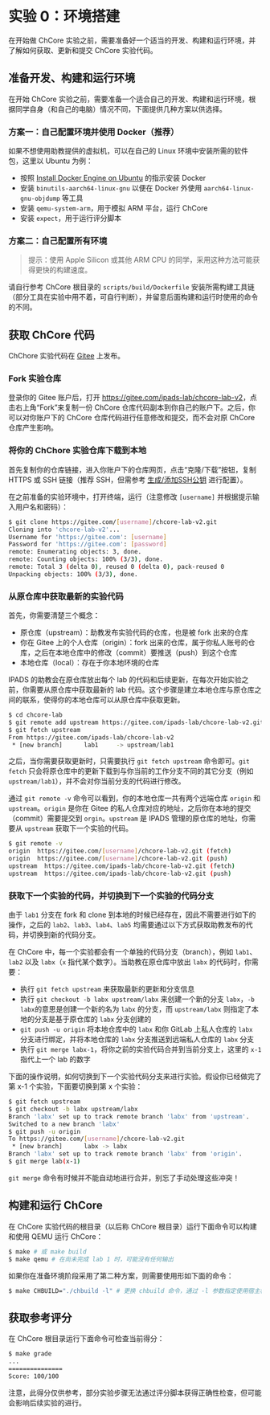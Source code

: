 # 实验 0：环境搭建

在开始做 ChCore 实验之前，需要准备好一个适当的开发、构建和运行环境，并了解如何获取、更新和提交 ChCore 实验代码。

## 准备开发、构建和运行环境

在开始 ChCore 实验之前，需要准备一个适合自己的开发、构建和运行环境，根据同学自身（和自己的电脑）情况不同，下面提供几种方案以供选择。

### 方案一：自己配置环境并使用 Docker（推荐）

如果不想使用助教提供的虚拟机，可以在自己的 Linux 环境中安装所需的软件包，这里以 Ubuntu 为例：

- 按照 [Install Docker Engine on Ubuntu](https://docs.docker.com/engine/install/ubuntu/) 的指示安装 Docker
- 安装 `binutils-aarch64-linux-gnu` 以便在 Docker 外使用 `aarch64-linux-gnu-objdump` 等工具
- 安装 `qemu-system-arm`，用于模拟 ARM 平台，运行 ChCore
- 安装 `expect`，用于运行评分脚本

### 方案二：自己配置所有环境

> 提示：使用 Apple Silicon 或其他 ARM CPU 的同学，采用这种方法可能获得更快的构建速度。

请自行参考 ChCore 根目录的 `scripts/build/Dockerfile` 安装所需构建工具链（部分工具在实验中用不着，可自行判断），并留意后面构建和运行时使用的命令的不同。

## 获取 ChCore 代码

ChChore 实验代码在 [Gitee](https://gitee.com/ipads-lab/chcore-lab-v2) 上发布。

### Fork 实验仓库

登录你的 Gitee 账户后，打开 <https://gitee.com/ipads-lab/chcore-lab-v2>，点击右上角“Fork”来复制一份 ChCore 仓库代码副本到你自己的账户下。之后，你可以对你账户下的 ChCore 仓库代码进行任意修改和提交，而不会对原 ChCore 仓库产生影响。

### 将你的 ChChore 实验仓库下载到本地

首先复制你的仓库链接，进入你账户下的仓库网页，点击“克隆/下载”按钮，复制 HTTPS 或 SSH 链接（推荐 SSH，但需参考 [生成/添加SSH公钥](https://gitee.com/help/articles/4181) 进行配置）。

在之前准备的实验环境中，打开终端，运行（注意修改 `[username]` 并根据提示输入用户名和密码）：

```sh
$ git clone https://gitee.com/[username]/chcore-lab-v2.git
Cloning into 'chcore-lab-v2'...
Username for 'https://gitee.com': [username]
Password for 'https://gitee.com': [password]
remote: Enumerating objects: 3, done.
remote: Counting objects: 100% (3/3), done.
remote: Total 3 (delta 0), reused 0 (delta 0), pack-reused 0
Unpacking objects: 100% (3/3), done.
```

### 从原仓库中获取最新的实验代码

首先，你需要清楚三个概念：

- 原仓库（upstream）：助教发布实验代码的仓库，也是被 fork 出来的仓库
- 你在 Gitee 上的个人仓库（origin）：fork 出来的仓库，属于你私人账号的仓库，之后在本地仓库中的修改（commit）要推送（push）到这个仓库
- 本地仓库（local）：存在于你本地环境的仓库

IPADS 的助教会在原仓库放出每个 lab 的代码和后续更新，在每次开始实验之前，你需要从原仓库中获取最新的 lab 代码。这个步骤是建立本地仓库与原仓库之间的联系，使得你的本地仓库可以从原仓库中获取更新。

```sh
$ cd chcore-lab
$ git remote add upstream https://gitee.com/ipads-lab/chcore-lab-v2.git
$ git fetch upstream
From https://gitee.com/ipads-lab/chcore-lab-v2
 * [new branch]      lab1     -> upstream/lab1
```

之后，当你需要获取更新时，只需要执行 `git fetch upstream` 命令即可。`git fetch` 只会将原仓库中的更新下载到与你当前的工作分支不同的其它分支（例如 `upstream/lab1`），并不会对你当前分支的代码进行修改。

通过 `git remote -v` 命令可以看到，你的本地仓库一共有两个远端仓库 `origin` 和 `upstream`。`origin` 是你在 Gitee 的私人仓库对应的地址，之后你在本地的提交（commit）需要提交到 `orgin`。`upstream` 是 IPADS 管理的原仓库的地址，你需要从 `upstream` 获取下一个实验的代码。

```sh
$ git remote -v
origin  https://gitee.com/[username]/chcore-lab-v2.git (fetch)
origin  https://gitee.com/[username]/chcore-lab-v2.git (push)
upstream  https://gitee.com/ipads-lab/chcore-lab-v2.git (fetch)
upstream  https://gitee.com/ipads-lab/chcore-lab-v2.git (push)
```

### 获取下一个实验的代码，并切换到下一个实验的代码分支

由于 `lab1` 分支在 fork 和 clone 到本地的时候已经存在，因此不需要进行如下的操作，之后的 `lab2`、`lab3`、`lab4`、`lab5` 均需要通过以下方式获取助教发布的代码，并切换到新的代码分支。

在 ChCore 中，每一个实验都会有一个单独的代码分支（branch），例如 `lab1`、`lab2` 以及 `labx`（`x` 指代某个数字）。当助教在原仓库中放出 `labx` 的代码时，你需要：

- 执行 `git fetch upstream` 来获取最新的更新和分支信息
- 执行 `git checkout -b labx upstream/labx` 来创建一个新的分支 `labx`，`-b labx`的意思是创建一个新的名为 `labx` 的分支，而 `upstream/labx` 则指定了本地的分支是基于原仓库的 `labx` 分支创建的
- `git push -u origin` 将本地仓库中的 `labx` 和你 GitLab 上私人仓库的 `labx` 分支进行绑定，并将本地仓库的 `labx` 分支推送到远端私人仓库的 `labx` 分支
- 执行 `git merge labx-1`，将你之前的实验代码合并到当前分支上，这里的 `x-1` 指代上一个 lab 的数字

下面的操作说明，如何切换到下一个实验代码分支来进行实验。假设你已经做完了第 x-1 个实验，下面要切换到第 x 个实验：

```sh
$ git fetch upstream
$ git checkout -b labx upstream/labx
Branch 'labx' set up to track remote branch 'labx' from 'upstream'.
Switched to a new branch 'labx'
$ git push -u origin
To https://gitee.com/[username]/chcore-lab-v2.git
 * [new branch]      labx -> labx
Branch 'labx' set up to track remote branch 'labx' from 'origin'.
$ git merge lab(x-1)
```

`git merge` 命令有时候并不能自动地进行合并，别忘了手动处理这些冲突！

## 构建和运行 ChCore

在 ChCore 实验代码的根目录（以后称 ChCore 根目录）运行下面命令可以构建和使用 QEMU 运行 ChCore：

```sh
$ make # 或 make build
$ make qemu # 在尚未完成 lab 1 时，可能没有任何输出
```

如果你在准备环境阶段采用了第二种方案，则需要使用形如下面的命令：

```sh
$ make CHBUILD="./chbuild -l" # 更换 chbuild 命令，通过 -l 参数指定使用宿主机而非 Docker 环境
```

## 获取参考评分

在 ChCore 根目录运行下面命令可检查当前得分：

```sh
$ make grade
...
===============
Score: 100/100
```

注意，此得分仅供参考，部分实验步骤无法通过评分脚本获得正确性检查，但可能会影响后续实验的进行。
